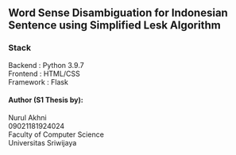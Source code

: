 ## Word Sense Disambiguation for Indonesian Sentence using Simplified Lesk Algorithm

### Stack
Backend     : Python 3.9.7
<br>Frontend    : HTML/CSS
<br>Framework   : Flask

#### Author (S1 Thesis by):
Nurul Akhni
<br>09021181924024
<br>Faculty of Computer Science
<br>Universitas Sriwijaya